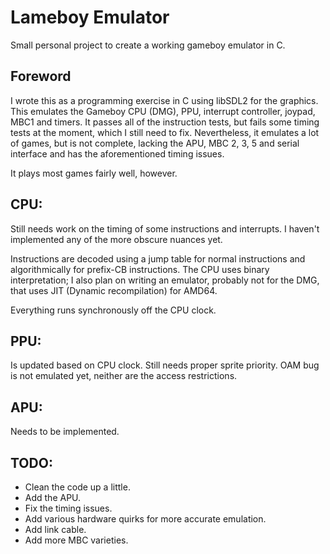 # Lameboy Emulator
Small personal project to create a working gameboy emulator in C.

## Foreword

I wrote this as a programming exercise in C using libSDL2 for the graphics.
This emulates the Gameboy CPU (DMG), PPU,
interrupt controller, joypad, MBC1 and timers. It passes all of the instruction tests,
but fails some timing tests at the moment, which I still need to fix. Nevertheless,
it emulates a lot of games, but is not complete, lacking the APU, MBC 2, 3, 5
and serial interface and has the aforementioned timing issues.

It plays most games fairly well, however.

## CPU:

Still needs work on the timing of some instructions and interrupts. I haven't implemented
any of the more obscure nuances yet. 

Instructions are decoded using a jump table for normal instructions and algorithmically
for prefix-CB instructions. The CPU uses binary interpretation; I also plan on writing 
an emulator, probably not for the DMG, that uses JIT (Dynamic recompilation) for AMD64.

Everything runs synchronously off the CPU clock.

## PPU: 

Is updated based on CPU clock. Still needs proper sprite priority. OAM bug is not 
emulated yet, neither are the access restrictions.

## APU: 

Needs to be implemented.

## TODO:

- Clean the code up a little.
- Add the APU.
- Fix the timing issues.
- Add various hardware quirks for more accurate emulation.
- Add link cable.
- Add more MBC varieties.
